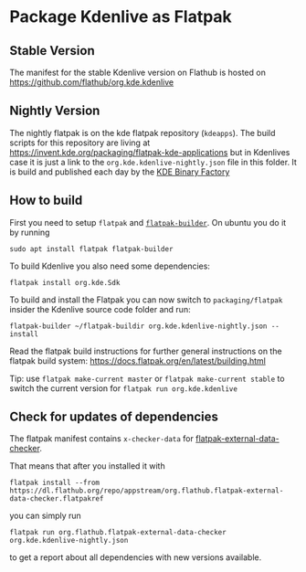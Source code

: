 # Package Kdenlive as Flatpak

## Stable Version
The manifest for the stable Kdenlive version on Flathub is hosted on https://github.com/flathub/org.kde.kdenlive

## Nightly Version
The nightly flatpak is on the kde flatpak repository (`kdeapps`). The build scripts for this repository are living at https://invent.kde.org/packaging/flatpak-kde-applications but in Kdenlives case it is just a link to the `org.kde.kdenlive-nightly.json` file in this folder. It is build and published each day by the [KDE Binary Factory](https://binary-factory.kde.org/job/Kdenlive_x86_64_flatpak/)

## How to build

First you need to setup `flatpak` and [`flatpak-builder`](https://docs.flatpak.org/en/latest/flatpak-builder.html). On ubuntu you do it by running
```
sudo apt install flatpak flatpak-builder
```

To build Kdenlive you also need some dependencies:
```
flatpak install org.kde.Sdk
```

To build and install the Flatpak you can now switch to `packaging/flatpak` insider the Kdenlive source code folder and run:

```
flatpak-builder ~/flatpak-buildir org.kde.kdenlive-nightly.json --install
```

Read the flatpak build instructions for further general instructions on the flatpak build system: https://docs.flatpak.org/en/latest/building.html

Tip: use `flatpak make-current master` or `flatpak make-current stable` to switch the current version for `flatpak run org.kde.kdenlive`

## Check for updates of dependencies

The flatpak manifest contains `x-checker-data` for [flatpak-external-data-checker](https://github.com/flathub/flatpak-external-data-checker).

That means that after you installed it with

```
flatpak install --from https://dl.flathub.org/repo/appstream/org.flathub.flatpak-external-data-checker.flatpakref
```

you can simply run

```
flatpak run org.flathub.flatpak-external-data-checker org.kde.kdenlive-nightly.json
```

to get a report about all dependencies with new versions available.
